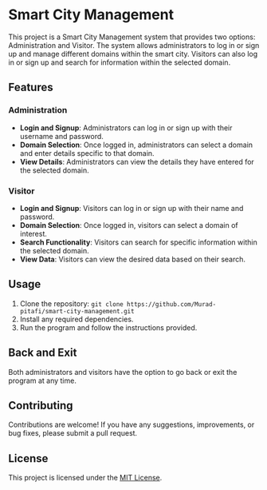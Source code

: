 # Smart City Management

This project is a Smart City Management system that provides two options: Administration and Visitor. The system allows administrators to log in or sign up and manage different domains within the smart city. Visitors can also log in or sign up and search for information within the selected domain.

## Features

### Administration

- **Login and Signup**: Administrators can log in or sign up with their username and password.
- **Domain Selection**: Once logged in, administrators can select a domain and enter details specific to that domain.
- **View Details**: Administrators can view the details they have entered for the selected domain.

### Visitor

- **Login and Signup**: Visitors can log in or sign up with their name and password.
- **Domain Selection**: Once logged in, visitors can select a domain of interest.
- **Search Functionality**: Visitors can search for specific information within the selected domain.
- **View Data**: Visitors can view the desired data based on their search.

## Usage

1. Clone the repository: `git clone https://github.com/Murad-pitafi/smart-city-management.git`
2. Install any required dependencies.
3. Run the program and follow the instructions provided.

## Back and Exit

Both administrators and visitors have the option to go back or exit the program at any time.

## Contributing

Contributions are welcome! If you have any suggestions, improvements, or bug fixes, please submit a pull request.

## License

This project is licensed under the [MIT License](https://opensource.org/licenses/MIT).
